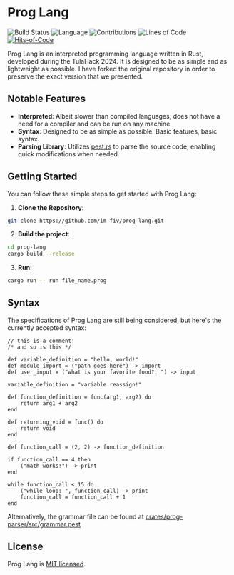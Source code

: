 # Prog Lang
![Build Status](https://github.com/im-fiv/prog-lang/actions/workflows/build.yml/badge.svg)
![Language](https://img.shields.io/badge/Language-Rust-orange)
![Contributions](https://img.shields.io/badge/Contributions-Open-brightgreen)
![Lines of Code](../image-data/badge.svg)
[![Hits-of-Code](https://hitsofcode.com/github/im-fiv/prog-lang?branch=main)](https://hitsofcode.com/github/im-fiv/prog-lang/view?branch=main)

Prog Lang is an interpreted programming language written in Rust, developed during the TulaHack 2024. It is designed to be as simple and as lightweight as possible. I have forked the original repository in order to preserve the exact version that we presented.

## Notable Features

- **Interpreted**: Albeit slower than compiled languages, does not have a need for a compiler and can be run on any machine.
- **Syntax**: Designed to be as simple as possible. Basic features, basic syntax.
- **Parsing Library**: Utilizes [pest.rs](https://pest.rs/) to parse the source code, enabling quick modifications when needed.
  
## Getting Started

You can follow these simple steps to get started with Prog Lang:


1. **Clone the Repository**:

```bash
git clone https://github.com/im-fiv/prog-lang.git
```

2. **Build the project**:

```bash
cd prog-lang
cargo build --release
```

3. **Run**:

```bash
cargo run -- run file_name.prog
```

## Syntax

The specifications of Prog Lang are still being considered, but here's the currently accepted syntax:

```proglang
// this is a comment!
/* and so is this */

def variable_definition = "hello, world!"
def module_import = ("path goes here") -> import
def user_input = ("what is your favorite food?: ") -> input

variable_definition = "variable reassign!"

def function_definition = func(arg1, arg2) do
	return arg1 + arg2
end

def returning_void = func() do
	return void
end

def function_call = (2, 2) -> function_definition

if function_call == 4 then
	("math works!") -> print
end

while function_call < 15 do
	("while loop: ", function_call) -> print
	function_call = function_call + 1
end
```

Alternatively, the grammar file can be found at [crates/prog-parser/src/grammar.pest](../main/crates/prog-parser/src/grammar.pest)

## License
Prog Lang is [MIT licensed](https://en.wikipedia.org/wiki/MIT_License).